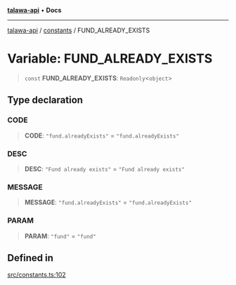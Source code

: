 [**talawa-api**](../../README.md) • **Docs**

***

[talawa-api](../../modules.md) / [constants](../README.md) / FUND\_ALREADY\_EXISTS

# Variable: FUND\_ALREADY\_EXISTS

> `const` **FUND\_ALREADY\_EXISTS**: `Readonly`\<`object`\>

## Type declaration

### CODE

> **CODE**: `"fund.alreadyExists"` = `"fund.alreadyExists"`

### DESC

> **DESC**: `"Fund already exists"` = `"Fund already exists"`

### MESSAGE

> **MESSAGE**: `"fund.alreadyExists"` = `"fund.alreadyExists"`

### PARAM

> **PARAM**: `"fund"` = `"fund"`

## Defined in

[src/constants.ts:102](https://github.com/PalisadoesFoundation/talawa-api/blob/3bacbf38707ebd3e3e5f1bc5b4cc7aa3b2adc169/src/constants.ts#L102)
